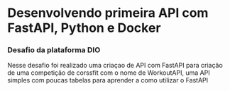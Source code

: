 # Desenvolvendo primeira API com FastAPI, Python e Docker
### Desafio da plataforma DIO

Nesse desafio foi realizado uma criaçao de API com FastAPI para criação de uma competição de corssfit com o nome de WorkoutAPI, uma API simples com poucas tabelas para aprender a como utilizar o FastAPI
